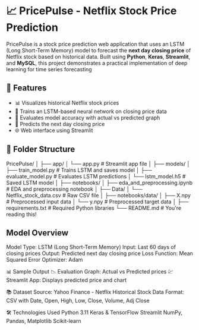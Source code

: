 # 📈 PricePulse - Netflix Stock Price Prediction

PricePulse is a stock price prediction web application that uses an LSTM (Long Short-Term Memory) model to forecast the **next day closing price** of Netflix stock based on historical data. Built using **Python**, **Keras**, **Streamlit**, and **MySQL**, this project demonstrates a practical implementation of deep learning for time series forecasting

## 🚀 Features

- 📊 Visualizes historical Netflix stock prices
- 🧠 Trains an LSTM-based neural network on closing price data
- 🔎 Evaluates model accuracy with actual vs predicted graph
- 📌 Predicts the next day closing price
- 🌐 Web interface using Streamlit

## 📁 Folder Structure
PricePulse/
│
├── app/
│ └── app.py # Streamlit app file
│
├── models/
│ ├── train_model.py # Trains LSTM and saves model
│ ├── evaluate_model.py # Evaluates LSTM predictions
│ └── lstm_model.h5 # Saved LSTM model
│
├── notebooks/
│ ├── eda_and_preprocessing.ipynb # EDA and preprocessing notebook
│
├── Data/
│ └── Netflix_stock_data.csv # Raw CSV file
│
├── notebooks/data/
│ ├── X.npy # Preprocessed input data
│ └── y.npy # Preprocessed target data
│
├── requirements.txt # Required Python libraries
└── README.md # You're reading this!

## Model Overview
Model Type: LSTM (Long Short-Term Memory)
Input: Last 60 days of closing prices
Output: Predicted next day closing price
Loss Function: Mean Squared Error
Optimizer: Adam

📊 Sample Output
📉 Evaluation Graph: Actual vs Predicted prices
💹 Streamlit App: Displays predicted price and chart

📚 Dataset
Source: Yahoo Finance - Netflix Historical Stock Data
Format: CSV with Date, Open, High, Low, Close, Volume, Adj Close

🛠️ Technologies Used
Python 3.11
Keras & TensorFlow
Streamlit
NumPy, Pandas, Matplotlib
Scikit-learn
